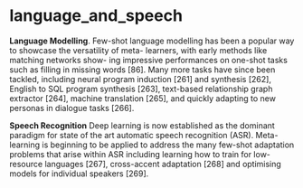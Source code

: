 # language_and_speech
**Language Modelling**. Few-shot language modelling has been a popular way to showcase the versatility of meta- learners, with early methods like matching networks show- ing impressive performances on one-shot tasks such as filling in missing words [86]. Many more tasks have since been tackled, including neural program induction [261] and synthesis [262], English to SQL program synthesis [263], text-based relationship graph extractor [264], machine translation [265], and quickly adapting to new personas in dialogue tasks [266].

**Speech Recognition** Deep learning is now established as the dominant paradigm for state of the art automatic speech recognition (ASR). Meta-learning is beginning to be applied to address the many few-shot adaptation problems that arise within ASR including learning how to train for low-resource languages [267], cross-accent adaptation [268] and optimising models for individual speakers [269].

<!-- REFERENCE -->
